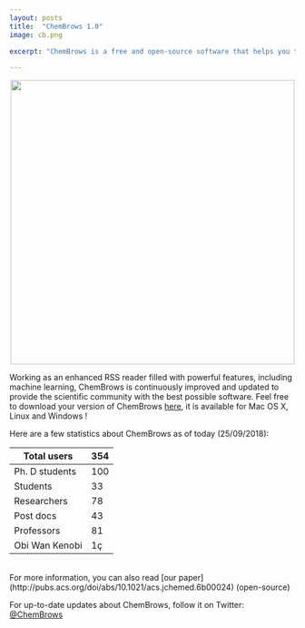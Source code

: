 ```yaml
---
layout: posts
title:  "ChemBrows 1.0"
image: cb.png

excerpt: "ChemBrows is a free and open-source software that helps you to stay up-to-date with the flood of scientific literature that is published every single day"

---
```

<p align="center">
  <img width="500" src="{{ site.baseurl }}/images/interface.jpg">
</p>

Working as an enhanced RSS reader filled with powerful features, including machine learning, ChemBrows is continuously improved and updated to provide the scientific community with the best possible software. Feel free to download your version of ChemBrows [here](http://www.chembrows.com/website/index.php?static3/about), it is available for Mac OS X, Linux and Windows !

Here are a few statistics about ChemBrows as of today (25/09/2018):  


| Total users    | 354  |
| -------------- | ---- |
| Ph. D students | 100  |
| Students       | 33   |
| Researchers    | 78   |
| Post docs      | 43   |
| Professors     | 81   |
| Obi Wan Kenobi | 1ç   |

<br>
For more information, you can also read [our paper](http://pubs.acs.org/doi/abs/10.1021/acs.jchemed.6b00024) (open-source) 

For up-to-date updates about ChemBrows, follow it on Twitter: [@ChemBrows](https://twitter.com/ChemBrows)
